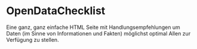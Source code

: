 # OpenDataChecklist
Eine ganz, ganz einfache HTML Seite mit Handlungsempfehlungen um Daten (im Sinne von Informationen und Fakten) möglichst optimal Allen zur Verfügung zu stellen.

